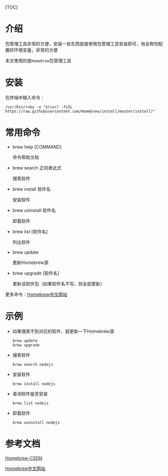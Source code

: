 [TOC]

# 介绍

包管理工具非常的方便，安装一些东西直接使用包管理工具安装即可，他会帮你配置好环境变量，非常的方便

本文使用的是`Homebrew`包管理工具

# 安装

在终端中输入命令：

```shell
/usr/bin/ruby -e "$(curl -fsSL https://raw.githubusercontent.com/Homebrew/install/master/install)"
```

# 常用命令

- brew help [COMMAND]

  命令帮助文档

- brew search 正则表达式

  搜索软件

- brew install 软件名

  安装软件

- brew uninstall 软件名

  卸载软件

- brew list [软件名]

  列出软件

- brew update

  更新Homebrew源

- brew upgrade [软件名]

  更新该软件包（如果软件名不写，则全部更新）

更多命令：[Homebrew中文网站](https://brew.sh/index_zh-cn.html)

# 示例

- 如果搜索不到对应的软件，就更新一下Homebrew源

  ```shell
  brew update
  brew upgrade
  ```

- 搜索软件

  ```shell
  brew search nodejs
  ```

- 安装软件

  ```shell
  brew install nodejs
  ```

- 查询软件是否安装

  ```shell
  brew list nodejs
  ```

- 卸载软件

  ```sHell
  brew uninstall nodejs
  ```

# 参考文档

[Homebrew-CSDN](https://blog.csdn.net/TransientJoy/article/details/77866704)

[Homebrew中文网站](https://brew.sh/index_zh-cn.html)